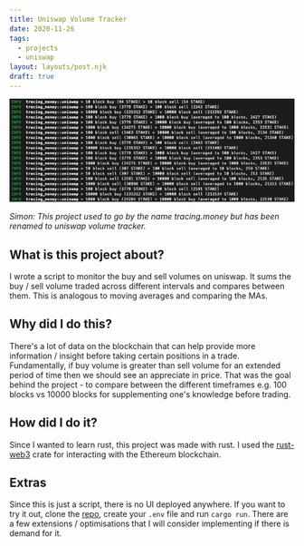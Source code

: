```yaml
---
title: Uniswap Volume Tracker
date: 2020-11-26
tags:
  - projects
  - uniswap
layout: layouts/post.njk
draft: true
---
```


<img src="/img/uniswap-volume-tracker.png" alt="A screenshot of the uniswap volume tracker in action"/>

_Simon: This project used to go by the name tracing.money but has been renamed to uniswap volume tracker._
## What is this project about?

I wrote a script to monitor the buy and sell volumes on uniswap. It sums the buy / sell volume traded across different intervals and compares between them. This is analogous to moving averages and comparing the MAs.

## Why did I do this?

There's a lot of data on the blockchain that can help provide more information / insight before taking certain positions in a trade. Fundamentally, if buy volume is greater than sell volume for an extended period of time then we should see an appreciate in price. That was the goal behind the project - to compare between the different timeframes e.g. 100 blocks vs 10000 blocks for supplementing one's knowledge before trading.

## How did I do it?

Since I wanted to learn rust, this project was made with rust. I used the [rust-web3](https://github.com/tomusdrw/rust-web3) crate for interacting with the Ethereum blockchain.

## Extras

Since this is just a script, there is no UI deployed anywhere. If you want to try it out, clone the [repo](https://github.com/STYJ/Uniswap-volume-tracker), create your `.env` file and run `cargo run`. There are a few extensions / optimisations that I will consider implementing if there is demand for it.